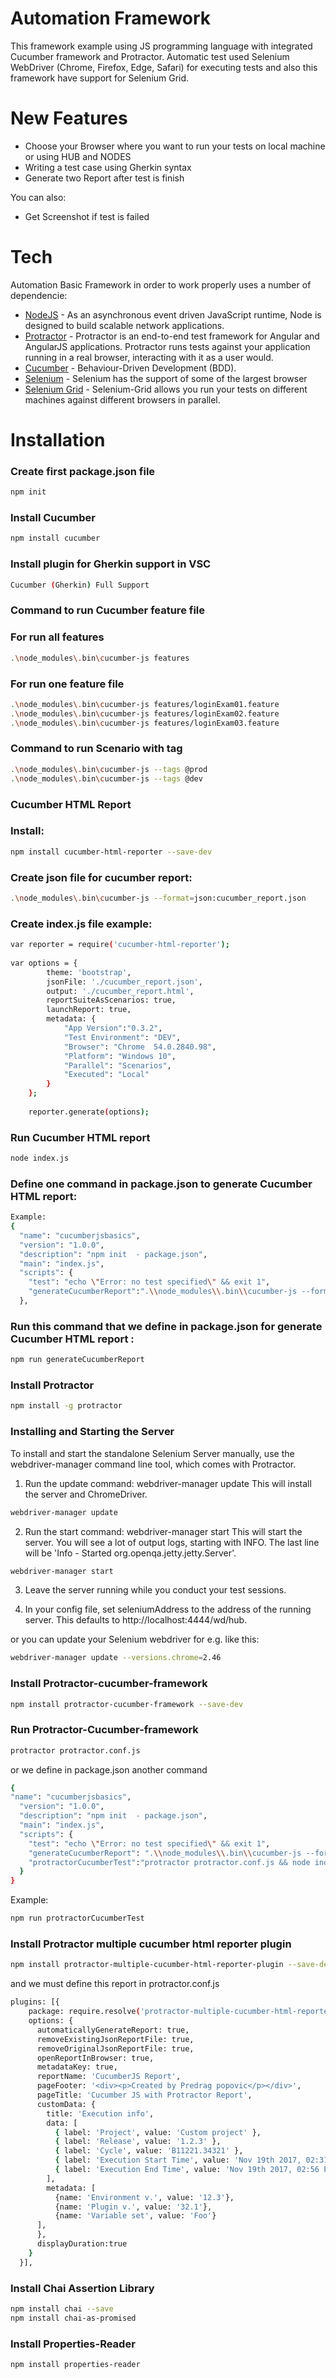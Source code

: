 # Automation Framework

This framework example using JS programming language with integrated Cucumber framework and Protractor.
Automatic test used Selenium WebDriver (Chrome, Firefox, Edge, Safari) for executing tests and also this
framework have support for Selenium Grid.

# New Features

  - Choose your Browser where you want to run your tests on local machine or using HUB and NODES
  - Writing a test case using Gherkin syntax
  - Generate two Report after test is finish 

You can also:

  - Get Screenshot if test is failed

# Tech

Automation Basic Framework in order to work properly uses a number of dependencie:

* [NodeJS](https://nodejs.org/en/) - As an asynchronous event driven JavaScript runtime, Node is designed to build scalable network applications.
* [Protractor](https://www.protractortest.org/) - Protractor is an end-to-end test framework for Angular and AngularJS applications. Protractor runs tests against your application running in a real browser, interacting with it as a user would.
* [Cucumber](https://docs.cucumber.io/) - Behaviour-Driven Development (BDD).
* [Selenium](https://www.seleniumhq.org/download/) - Selenium has the support of some of the largest browser
* [Selenium Grid](https://www.seleniumhq.org/docs/07_selenium_grid.jsp) - Selenium-Grid allows you run your tests on different machines against different browsers in parallel.


# Installation

### Create first package.json file
```sh
npm init
```

### Install Cucumber
```sh
npm install cucumber
```

### Install plugin for Gherkin support in VSC
```sh
Cucumber (Gherkin) Full Support
```

### Command to run Cucumber feature file

### For run all features
```sh
.\node_modules\.bin\cucumber-js features
```
### For run one feature file
```sh
.\node_modules\.bin\cucumber-js features/loginExam01.feature
.\node_modules\.bin\cucumber-js features/loginExam02.feature
.\node_modules\.bin\cucumber-js features/loginExam03.feature
```
### Command to run Scenario with tag
```sh
.\node_modules\.bin\cucumber-js --tags @prod
.\node_modules\.bin\cucumber-js --tags @dev
```
### Cucumber HTML Report

### Install:
```sh
npm install cucumber-html-reporter --save-dev
```
### Create json file for cucumber report:
```sh
.\node_modules\.bin\cucumber-js --format=json:cucumber_report.json
```
### Create index.js file example:
```sh
var reporter = require('cucumber-html-reporter');
 
var options = {
        theme: 'bootstrap',
        jsonFile: './cucumber_report.json',
        output: './cucumber_report.html',
        reportSuiteAsScenarios: true,
        launchReport: true,
        metadata: {
            "App Version":"0.3.2",
            "Test Environment": "DEV",
            "Browser": "Chrome  54.0.2840.98",
            "Platform": "Windows 10",
            "Parallel": "Scenarios",
            "Executed": "Local"
        }
    };
 
    reporter.generate(options);
```
### Run Cucumber HTML report
```sh
node index.js
```
### Define one command in package.json to generate Cucumber HTML report:
```sh
Example:
{
  "name": "cucumberjsbasics",
  "version": "1.0.0",
  "description": "npm init  - package.json",
  "main": "index.js",
  "scripts": {
    "test": "echo \"Error: no test specified\" && exit 1",
    "generateCucumberReport":".\\node_modules\\.bin\\cucumber-js --format=json:cucumber_report.json && node index.js"
  },
  ```

### Run this command that we define in package.json for generate Cucumber HTML report :
```sh
npm run generateCucumberReport
```
### Install Protractor
```sh
npm install -g protractor
```
### Installing and Starting the Server

To install and start the standalone Selenium Server manually, use the webdriver-manager command line tool, which comes with Protractor.

1. Run the update command: webdriver-manager update This will install the server and ChromeDriver.
```sh
webdriver-manager update
```
2. Run the start command: webdriver-manager start This will start the server. You will see a lot of output logs, starting with INFO. The last line will be 'Info - Started org.openqa.jetty.jetty.Server'.
```sh
webdriver-manager start
```
3. Leave the server running while you conduct your test sessions.

4. In your config file, set seleniumAddress to the address of the running server. This defaults to http://localhost:4444/wd/hub.

or you can update your Selenium webdriver for e.g. like this:
```sh
webdriver-manager update --versions.chrome=2.46
```
### Install Protractor-cucumber-framework
```sh
npm install protractor-cucumber-framework --save-dev
```
### Run Protractor-Cucumber-framework
```sh
protractor protractor.conf.js
```
or we define in package.json another command
```sh
{
"name": "cucumberjsbasics",
  "version": "1.0.0",
  "description": "npm init  - package.json",
  "main": "index.js",
  "scripts": {
    "test": "echo \"Error: no test specified\" && exit 1",
    "generateCucumberReport": ".\\node_modules\\.bin\\cucumber-js --format=json:cucumber_report.json && node index.js",
    "protractorCucumberTest":"protractor protractor.conf.js && node index.js"
  }
}
```
Example:
```sh
npm run protractorCucumberTest
```

### Install Protractor multiple cucumber html reporter plugin
```sh
npm install protractor-multiple-cucumber-html-reporter-plugin --save-dev
```
and we must define this report in protractor.conf.js
```sh
plugins: [{
    package: require.resolve('protractor-multiple-cucumber-html-reporter-plugin'),
    options: {
      automaticallyGenerateReport: true,
      removeExistingJsonReportFile: true,
      removeOriginalJsonReportFile: true,
      openReportInBrowser: true,
      metadataKey: true,
      reportName: 'CucumberJS Report',
      pageFooter: '<div><p>Created by Predrag popovic</p></div>',
      pageTitle: 'Cucumber JS with Protractor Report',
      customData: {
        title: 'Execution info',
        data: [
          { label: 'Project', value: 'Custom project' },
          { label: 'Release', value: '1.2.3' },
          { label: 'Cycle', value: 'B11221.34321' },
          { label: 'Execution Start Time', value: 'Nov 19th 2017, 02:31 PM EST' },
          { label: 'Execution End Time', value: 'Nov 19th 2017, 02:56 PM EST' }
        ],
        metadata: [
          {name: 'Environment v.', value: '12.3'},
          {name: 'Plugin v.', value: '32.1'},
          {name: 'Variable set', value: 'Foo'}
      ],
      },
      displayDuration:true
    }
  }],
  ```

### Install Chai Assertion Library
```sh
npm install chai --save
npm install chai-as-promised
```
### Install Properties-Reader
```sh
npm install properties-reader
```
